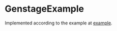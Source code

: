 # GenstageExample

Implemented according to the example
at [example](https://elixirschool.com/en/lessons/advanced/gen-stage).

